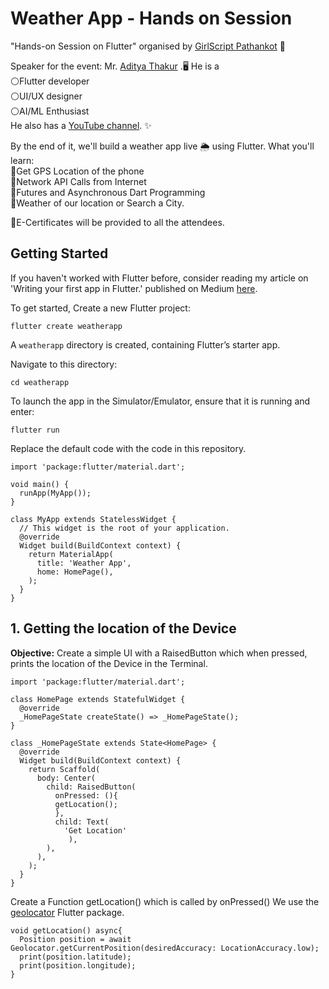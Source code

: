 # Weather App - Hands on Session
"Hands-on Session on Flutter" organised by [GirlScript Pathankot](https://www.linkedin.com/in/ACoAADD7RX0B1g8Jt_7VqXogTuLaAMnmFYBL1II)  📱  
  
Speaker for the event: Mr. [Aditya Thakur](https://www.linkedin.com/in/ACoAACNFGvgBncAPhbilcY5Y2MmUNr0X07NN1Ds) .🖥️ He is a  
⚪Flutter developer  
⚪UI/UX designer  
⚪AI/ML Enthusiast  
He also has a [YouTube channel](https://www.youtube.com/channel/UChCAJNpMwoEUYCsE_eSyU4w). ✨  

By the end of it, we'll build a weather app live 🌦️ using Flutter. 
What you'll learn:  
📌Get GPS Location of the phone  
📌Network API Calls from Internet  
📌Futures and Asynchronous Dart Programming  
📌Weather of our location or Search a City.  
  
🤩E-Certificates will be provided to all the attendees.

## Getting Started
If you haven't worked with Flutter before, consider reading my article on 'Writing your first app in Flutter.' published on Medium [here](https://adityathakurxd.medium.com/writing-your-first-app-in-flutter-8e5a1ec85b70).

To get started, Create a new Flutter project:

    flutter create weatherapp
A `weatherapp` directory is created, containing Flutter’s starter app.

Navigate to this directory:

    cd weatherapp
To launch the app in the Simulator/Emulator, ensure that it is running and enter:

    flutter run
Replace the default code with the code in this repository.
```
import 'package:flutter/material.dart';  
  
void main() {  
  runApp(MyApp());  
}  
  
class MyApp extends StatelessWidget {  
  // This widget is the root of your application.  
  @override  
  Widget build(BuildContext context) {  
    return MaterialApp(  
      title: 'Weather App',  
      home: HomePage(),  
    );  
  }  
}
```

## 1. Getting the location of the Device
**Objective:** Create a simple UI with a RaisedButton which when pressed, prints the location of the Device in the Terminal.

```
import 'package:flutter/material.dart';  
  
class HomePage extends StatefulWidget {  
  @override  
  _HomePageState createState() => _HomePageState();  
}  
  
class _HomePageState extends State<HomePage> {  
  @override  
  Widget build(BuildContext context) {  
    return Scaffold(  
      body: Center(  
        child: RaisedButton(  
          onPressed: (){
          getLocation();
          },  
          child: Text(  
            'Get Location'  
             ),  
        ),  
      ),  
    );  
  }  
}
```
Create a Function getLocation() which is called by onPressed()
We use the [geolocator](https://pub.dev/packages/geolocator) Flutter package. 
```
void getLocation() async{  
  Position position = await Geolocator.getCurrentPosition(desiredAccuracy: LocationAccuracy.low);  
  print(position.latitude);  
  print(position.longitude);  
}
```

